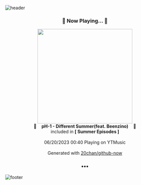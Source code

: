 ![header](https://capsule-render.vercel.app/api?type=wave&height=170&section=header&fontColor=090707&fontAlignX=45&fontAlignY=65&fontSize=100)

<h3 align="center">🎵 Now Playing... 🎵</h3>
<p align="center">
  <a href="https://music.youtube.com/watch?v=9GBR5GWAUd4">
    <img width="300" src="https://lh3.googleusercontent.com/xXFq8hxE-WbPbCyNP71VwfiP9pwweIjR3Ma3C4JFuBCn6L_DqTOJLqOyHqzqC58t6F3mtJ4bJsgqKqsg">
  </a>
  <br>
  🎵&nbsp&nbsp&nbsp <b>pH-1 - Different Summer(feat. Beenzino)</b> &nbsp&nbsp&nbsp🎵
  <br>
  included in <b>[ Summer Episodes ]</b>
  
  <br />
  <br />
  06/20/2023 00:40 Playing on YTMusic
  <br />
  <br />
  Generated with <a href="https://github.com/20chan/github-now">20chan/github-now</a>
</p>

<h3 align="center">•••</h3>

![footer](https://capsule-render.vercel.app/api?type=wave&height=150&section=footer)
